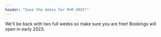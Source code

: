 ```yaml
---
header: "Save the dates for M+M 2023!"
---
```


We'll be back with two full weeks so make sure you are free! Bookings will open in early 2023.
